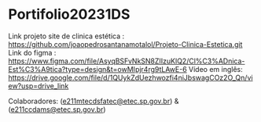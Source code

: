 # Portifolio20231DS

Link projeto site de clinica estética : https://github.com/joaopedrosantanamotalol/Projeto-Clinica-Estetica.git
Link do figma : https://www.figma.com/file/AsyqBSFvNkSN8ZIIzuKlQ2/Cl%C3%ADnica-Est%C3%A9tica?type=design&t=owMIpjr4rg9tLAwE-6
Vídeo em inglês: https://drive.google.com/file/d/1QUykZdUezhwozfi4niJbswagCOz2O_Qn/view?usp=drive_link

Colaboradores: (e211mtecdsfatec@etec.sp.gov.br) & (e211ccdams@etec.sp.gov.br)

